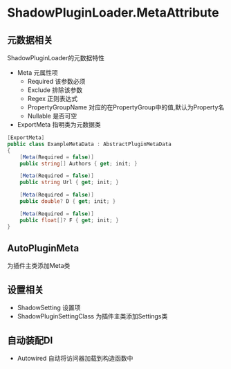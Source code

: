 # ShadowPluginLoader.MetaAttribute

## 元数据相关
ShadowPluginLoader的元数据特性
- Meta 元属性项
  - Required 该参数必须
  - Exclude 排除该参数
  - Regex 正则表达式
  - PropertyGroupName 对应的在PropertyGroup中的值,默认为Property名
  - Nullable 是否可空
- ExportMeta 指明类为元数据类
```csharp
[ExportMeta]
public class ExampleMetaData : AbstractPluginMetaData
{
    [Meta(Required = false)]
    public string[] Authors { get; init; }

    [Meta(Required = false)]
    public string Url { get; init; }

    [Meta(Required = false)]
    public double? D { get; init; }

    [Meta(Required = false)]
    public float[]? F { get; init; }
}
```

## AutoPluginMeta

为插件主类添加Meta类

## 设置相关

- ShadowSetting 设置项
- ShadowPluginSettingClass 为插件主类添加Settings类

## 自动装配DI

- Autowired 自动将访问器加载到构造函数中